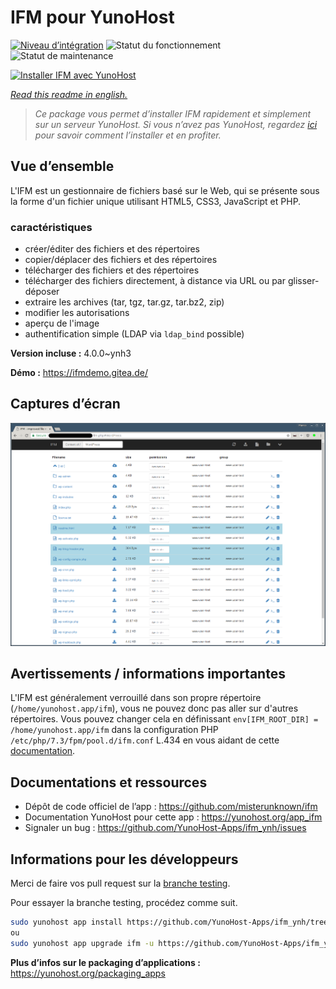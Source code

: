 <!--
N.B.: This README was automatically generated by https://github.com/YunoHost/apps/tree/master/tools/README-generator
It shall NOT be edited by hand.
-->

# IFM pour YunoHost

[![Niveau d’intégration](https://dash.yunohost.org/integration/ifm.svg)](https://dash.yunohost.org/appci/app/ifm) ![Statut du fonctionnement](https://ci-apps.yunohost.org/ci/badges/ifm.status.svg) ![Statut de maintenance](https://ci-apps.yunohost.org/ci/badges/ifm.maintain.svg)

[![Installer IFM avec YunoHost](https://install-app.yunohost.org/install-with-yunohost.svg)](https://install-app.yunohost.org/?app=ifm)

*[Read this readme in english.](./README.md)*

> *Ce package vous permet d’installer IFM rapidement et simplement sur un serveur YunoHost.
Si vous n’avez pas YunoHost, regardez [ici](https://yunohost.org/#/install) pour savoir comment l’installer et en profiter.*

## Vue d’ensemble

L'IFM est un gestionnaire de fichiers basé sur le Web, qui se présente sous la forme d'un fichier unique utilisant HTML5, CSS3, JavaScript et PHP.

### caractéristiques

- créer/éditer des fichiers et des répertoires
- copier/déplacer des fichiers et des répertoires
- télécharger des fichiers et des répertoires
- télécharger des fichiers directement, à distance via URL ou par glisser-déposer
- extraire les archives (tar, tgz, tar.gz, tar.bz2, zip)
- modifier les autorisations
- aperçu de l'image
- authentification simple (LDAP via `ldap_bind` possible) 

**Version incluse :** 4.0.0~ynh3

**Démo :** https://ifmdemo.gitea.de/

## Captures d’écran

![Capture d’écran de IFM](./doc/screenshots/ifm_screenshot.png)

## Avertissements / informations importantes

L'IFM est généralement verrouillé dans son propre répertoire (`/home/yunohost.app/ifm`), vous ne pouvez donc pas aller sur d'autres répertoires. Vous pouvez changer cela en définissant `env[IFM_ROOT_DIR] = /home/yunohost.app/ifm` dans la configuration PHP `/etc/php/7.3/fpm/pool.d/ifm.conf` L.434 en vous aidant de cette [documentation](https://github.com/misterunknown/ifm/wiki/Configuration). 
## Documentations et ressources

* Dépôt de code officiel de l’app : <https://github.com/misterunknown/ifm>
* Documentation YunoHost pour cette app : <https://yunohost.org/app_ifm>
* Signaler un bug : <https://github.com/YunoHost-Apps/ifm_ynh/issues>

## Informations pour les développeurs

Merci de faire vos pull request sur la [branche testing](https://github.com/YunoHost-Apps/ifm_ynh/tree/testing).

Pour essayer la branche testing, procédez comme suit.

``` bash
sudo yunohost app install https://github.com/YunoHost-Apps/ifm_ynh/tree/testing --debug
ou
sudo yunohost app upgrade ifm -u https://github.com/YunoHost-Apps/ifm_ynh/tree/testing --debug
```

**Plus d’infos sur le packaging d’applications :** <https://yunohost.org/packaging_apps>